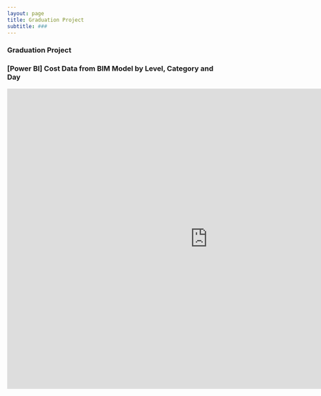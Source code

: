 ```yaml
---
layout: page
title: Graduation Project
subtitle: ###
---
```


### Graduation Project 

### [Power BI] Cost Data from BIM Model by Level, Category and Day

<iframe width="933" height="700" src="https://app.powerbi.com/view?r=eyJrIjoiMzZiZTczMDgtM2UzMS00YTM5LWE5YzYtOTVkMTMyYjhkZjE1IiwidCI6ImJkZWYyY2E4LTNkY2UtNDc5My04MzNiLTYwMTBlZjUzZWFmOSIsImMiOjl9" frameborder="0" allowFullScreen="true"></iframe>
<br>

